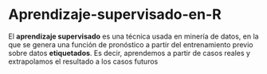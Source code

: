 # Aprendizaje-supervisado-en-R
El **aprendizaje supervisado** es una técnica usada en minería de datos, en la que se genera una función de pronóstico a partir del entrenamiento previo sobre datos **etiquetados**. Es decir, aprendemos a partir de casos reales y extrapolamos el resultado a los casos futuros

